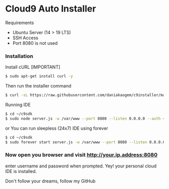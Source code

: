 # Cloud9 Auto Installer

Requirements

  - Ubuntu Server (14 > 19 LTS)
  - SSH Access
  - Port 8080 is not used


### Installation

Install cURL [IMPORTANT]

```sh
$ sudo apt-get install curl -y
```

Then run the installer command
```sh
$ curl -sL https://raw.githubusercontent.com/daniakaogem/c9installer/master/installer.sh -o c9installer.sh && sudo bash c9installer.sh
```

Running IDE

```sh
$ cd ~/c9sdk
$ sudo node server.js -w /var/www --port 8080 --listen 0.0.0.0 --auth <username>:<password>
```

or You can run sleepless (24x7) IDE using forever

```sh
$ cd ~/c9sdk
$ sudo forever start server.js -w /var/www --port 8080 --listen 0.0.0.0 --auth <username>:<password>
```


### Now open you browser and visit http://your.ip.address:8080
enter username and password when prompted. Yey! your personal cloud IDE is installed.


Don't follow your dreams, follow my GitHub
